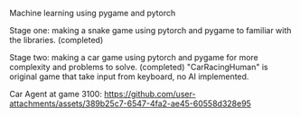 Machine learning using pygame and pytorch

Stage one: making a snake game using pytorch and pygame to familiar with the libraries. (completed)

Stage two: making a car game using pytorch and pygame for more complexity and problems to solve. (completed)
"CarRacingHuman" is original game that take input from keyboard, no AI implemented.

Car Agent at game 3100:
https://github.com/user-attachments/assets/389b25c7-6547-4fa2-ae45-60558d328e95

